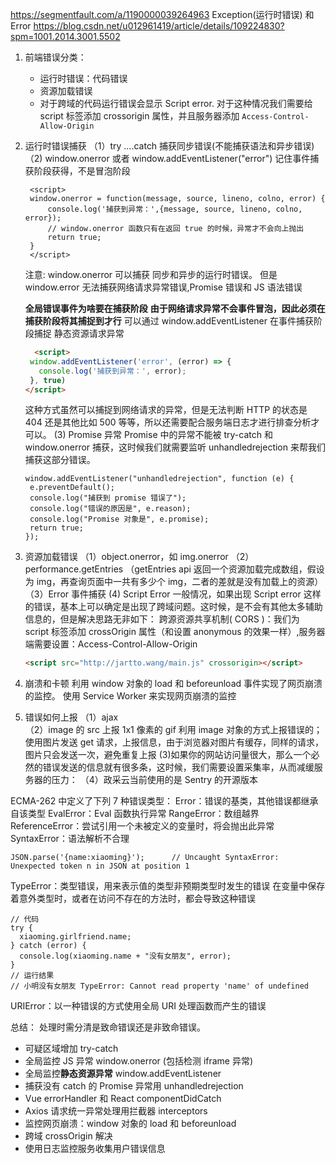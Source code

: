 https://segmentfault.com/a/1190000039264963
Exception(运行时错误) 和 Error
https://blog.csdn.net/u012961419/article/details/109224830?spm=1001.2014.3001.5502

1. 前端错误分类：
   - 运行时错误：代码错误
   - 资源加载错误
   - 对于跨域的代码运行错误会显示 Script error. 对于这种情况我们需要给 script 标签添加 crossorigin 属性，并且服务器添加 `Access-Control-Allow-Origin`
2. 运行时错误捕获
   （1）try ....catch 捕获同步错误(不能捕获语法和异步错误)
   （2) window.onerror 或者 window.addEventListener("error") 记住事件捕获阶段获得，不是冒泡阶段

   ```JS
    <script>
    window.onerror = function(message, source, lineno, colno, error) {
        console.log('捕获到异常：',{message, source, lineno, colno, error});
        // window.onerror 函数只有在返回 true 的时候，异常才不会向上抛出
        return true;
    }
    </script>
   ```

   注意:
   window.onerror 可以捕获 同步和异步的运行时错误。
   但是 window.error 无法捕获网络请求异常错误,Promise 错误和 JS 语法错误

   **全局错误事件为啥要在捕获阶段**
   **由于网络请求异常不会事件冒泡，因此必须在捕获阶段将其捕捉到才行**
   可以通过 window.addEventListener 在事件捕获阶段捕捉 静态资源请求异常

   ```HTML
     <script>
    window.addEventListener('error', (error) => {
      console.log('捕获到异常：', error);
    }, true)
   </script>
   ```

   这种方式虽然可以捕捉到网络请求的异常，但是无法判断 HTTP 的状态是 404 还是其他比如 500 等等，所以还需要配合服务端日志才进行排查分析才可以。
   (3) Promise 异常
   Promise 中的异常不能被 try-catch 和 window.onerror 捕获，这时候我们就需要监听 unhandledrejection 来帮我们捕获这部分错误。

   ```JS
   window.addEventListener("unhandledrejection", function (e) {
    e.preventDefault();
    console.log("捕获到 promise 错误了");
    console.log("错误的原因是", e.reason);
    console.log("Promise 对象是", e.promise);
    return true;
   });
   ```

3. 资源加载错误
   （1）object.onerror，如 img.onerror
   （2）performance.getEntries （getEntries api 返回一个资源加载完成数组，假设为 img，再查询页面中一共有多少个 img，二者的差就是没有加载上的资源）
   （3）Error 事件捕获
   (4) Script Error
   一般情况，如果出现 Script error 这样的错误，基本上可以确定是出现了跨域问题。这时候，是不会有其他太多辅助信息的，但是解决思路无非如下：
   跨源资源共享机制( CORS )：我们为 script 标签添加 crossOrigin 属性（和设置 anonymous 的效果一样）,服务器端需要设置：Access-Control-Allow-Origin
   ```HTML
   <script src="http://jartto.wang/main.js" crossorigin></script>
   ```
4. 崩溃和卡顿
   利用 window 对象的 load 和 beforeunload 事件实现了网页崩溃的监控。
   使用 Service Worker 来实现网页崩溃的监控
5. 错误如何上报
   （1）ajax  
    （2）image 的 src 上报 1x1 像素的 gif
   利用 image 对象的方式上报错误的；使用图片发送 get 请求，上报信息，由于浏览器对图片有缓存，同样的请求，图片只会发送一次，避免重复上报
   (3)如果你的网站访问量很大，那么一个必然的错误发送的信息就有很多条，这时候，我们需要设置采集率，从而减缓服务器的压力：
   （4）政采云当前使用的是 Sentry 的开源版本

ECMA-262 中定义了下列 7 种错误类型：
Error：错误的基类，其他错误都继承自该类型
EvalError：Eval 函数执行异常
RangeError：数组越界
ReferenceError：尝试引用一个未被定义的变量时，将会抛出此异常
SyntaxError：语法解析不合理

```JS
JSON.parse('{name:xiaoming}');      // Uncaught SyntaxError: Unexpected token n in JSON at position 1
```

TypeError：类型错误，用来表示值的类型非预期类型时发生的错误
在变量中保存着意外类型时，或者在访问不存在的方法时，都会导致这种错误

```JS
// 代码
try {
  xiaoming.girlfriend.name;
} catch (error) {
  console.log(xiaoming.name + "没有女朋友", error);
}
// 运行结果
// 小明没有女朋友 TypeError: Cannot read property 'name' of undefined
```

URIError：以一种错误的方式使用全局 URI 处理函数而产生的错误

总结：
处理时需分清是致命错误还是非致命错误。

- 可疑区域增加 try-catch
- 全局监控 JS 异常 window.onerror (包括检测 iframe 异常)
- 全局监控**静态资源异常** window.addEventListener
- 捕获没有 catch 的 Promise 异常用 unhandledrejection
- Vue errorHandler 和 React componentDidCatch
- Axios 请求统一异常处理用拦截器 interceptors
- 监控网页崩溃：window 对象的 load 和 beforeunload
- 跨域 crossOrigin 解决
- 使用日志监控服务收集用户错误信息

